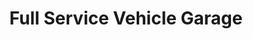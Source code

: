 ---
# Feel free to add content and custom Front Matter to this file.
# To modify the layout, see https://jekyllrb.com/docs/themes/#overriding-theme-defaults

layout: garage
permalink: /services/full-service-garage/
title: Full Service Vehicle Garage
description: Handling All Vehicles - Cars, Vans, Trucks to Truck &amp; Trailer Repairs. MTO Inspections, Safety Checks, Emissions Testing, Lube, Oil, Filter Services and More.
---